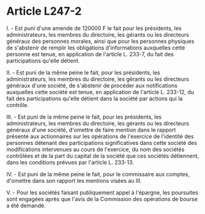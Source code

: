 # Article L247-2

I. - Est puni d'une amende de 120000 F le fait pour les présidents, les administrateurs, les membres du directoire, les gérants ou les directeurs généraux des personnes morales, ainsi que pour les personnes physiques de s'abstenir de remplir les obligations d'informations auxquelles cette personne est tenue, en application de l'article L. 233-7, du fait des participations qu'elle détient.

II. - Est puni de la même peine le fait, pour les présidents, les administrateurs, les membres du directoire, les gérants ou les directeurs généraux d'une société, de s'abstenir de procéder aux notifications auxquelles cette société est tenue, en application de l'article L. 233-12, du fait des participations qu'elle détient dans la société par actions qui la contrôle.

III. - Est puni de la même peine le fait, pour les présidents, les administrateurs, les membres du directoire, les gérants ou les directeurs généraux d'une société, d'omettre de faire mention dans le rapport présenté aux actionnaires sur les opérations de l'exercice de l'identité des personnes détenant des participations significatives dans cette société des modifications intervenues au cours de l'exercice, du nom des sociétés contrôlées et de la part du capital de la société que ces sociétés détiennent, dans les conditions prévues par l'article L. 233-13.

IV. - Est puni de la même peine le fait, pour le commissaire aux comptes, d'omettre dans son rapport les mentions visées au III.

V. - Pour les sociétés faisant publiquement appel à l'épargne, les poursuites sont engagées après que l'avis de la Commission des opérations de bourse a été demandé.
